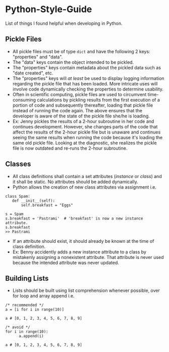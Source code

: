 # Python-Style-Guide
List of things I found helpful when developing in Python.

## Pickle Files
* All pickle files must be of type `dict` and have the following 2 keys: "properties" and "data".
* The "data" keys contain the object intended to be pickled.
* The "properties" keys contain metadata about the pickled data such as "date created", etc.
* The "properties" keys will *at least* be used to display logging information regarding the pickle file that has been loaded. More intricate uses will involve code dynamically checking the properties to determine usability.
* Often in scientific computing, pickle files are used to circumvent time-consuming calculations by pickling results from the first execution of a portion of code and subsequently thereafter, loading that pickle file instead of running the code again. The above ensures that the developer is aware of the state of the pickle file she/he is loading.
* Ex: Jenny pickles the results of a 2-hour subroutine in her code and continues development. However, she changes parts of the code that affect the results of the 2-hour pickle file but is unaware and continues seeing the same results when running the code because it's loading the same old pickle file. Looking at the diagnostic, she realizes the pickle file is now outdated and re-runs the 2-hour subroutine.

## Classes
* All class definitions shall contain a set attributes (*instance* or *class*) and it shall be static. No attributes should be added dynamically.
* Python allows the creation of new class attributes via assignment i.e.
```
class Spam:
   def __init__(self):
       self.breakfast = "Eggs"
       
s = Spam
s.breakfast = 'Pastrami'  # 'breakfast' is now a new instance attribute.
s.breakfast
>> Pastrami
```
* If an attribute should exist, it should already be known at the time of class definition.
* Ex: Benny accidently adds a new instance attribute to a class by mistakenly assigning a nonexistent attribute. That attribute is never used because the intended attribute was never updated.

## Building Lists
* Lists should be built using list comprehension whenever possible, over for loop and array append i.e.
```
/* recommended */
a = [i for i in range(10)]

a # [0, 1, 2, 3, 4, 5, 6, 7, 8, 9]
```

```
/* avoid */
for i in range(10):
      a.append(i)

a # [0, 1, 2, 3, 4, 5, 6, 7, 8, 9]
```
